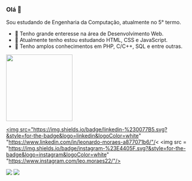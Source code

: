 

### Olá 👋
Sou estudando de Engenharia da Computação, atualmente no 5° termo.
- 🔭 Tenho grande enteresse na área de Desenvolvimento Web.
- 🌱 Atualmente tenho estou estudando HTML, CSS e JavaScript.
- 🤝 Tenho amplos conhecimentos em PHP, C/C++, SQL e entre outras. 

 <a href="https://github.com/LeoMoraes22">
  <img height = "180em" src = "https://github-readme-stats.vercel.app/api?username=LeoMoraes22&show_icons=true&theme=cobalt&include_all_commits=true&count_private=true" />
   </p>

<img src="https://img.shields.io/badge/linkedin-%230077B5.svg?&style=for-the-badge&logo=linkedin&logoColor=white" "https://www.linkedin.com/in/leonardo-moraes-a877071b6/"/< <img src = "https://img.shields.io/badge/instagram-%23E4405F.svg?&style=for-the-badge&logo=instagram&logoColor=white" "https://www.instagram.com/leo.moraes22/"/>

[<img src="https://img.shields.io/badge/linkedin-%230077B5.svg?&style=for-the-badge&logo=linkedin&logoColor=white" />](https://www.linkedin.com/in/leonardo-moraes-a877071b6/) [<img src = "https://img.shields.io/badge/instagram-%23E4405F.svg?&style=for-the-badge&logo=instagram&logoColor=white">](https://www.instagram.com/leo.moraes22/) 

